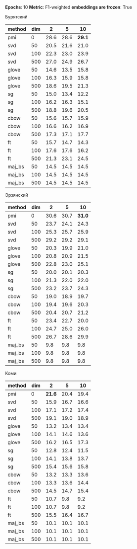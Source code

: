 **Epochs**: 10
**Metric**: F1-weighted
**embeddings are frozen**: True

Бурятский

|method|dim|  2 |  5 | 10 |
|------|---|----|----|----|
|  pmi | 0 |28.6|28.6|**29.1**|
|  svd | 50|20.5|21.6|21.0|
|  svd |100|22.3|23.0|23.9|
|  svd |500|27.0|24.9|26.7|
| glove| 50|14.6|13.5|15.8|
| glove|100|16.3|15.9|15.8|
| glove|500|18.6|19.5|21.3|
|  sg  | 50|15.0|13.4|12.2|
|  sg  |100|16.2|16.3|15.1|
|  sg  |500|18.8|19.6|20.5|
| cbow | 50|15.6|15.7|15.9|
| cbow |100|16.6|16.2|16.9|
| cbow |500|17.3|17.1|17.7|
|  ft  | 50|15.7|14.7|14.3|
|  ft  |100|17.6|17.6|16.2|
|  ft  |500|21.3|23.1|24.5|
|maj_bs| 50|14.5|14.5|14.5|
|maj_bs|100|14.5|14.5|14.5|
|maj_bs|500|14.5|14.5|14.5|

Эрзянский

|method|dim|  2 |  5 | 10 |
|------|---|----|----|----|
|  pmi | 0 |30.6|30.7|**31.0**|
|  svd | 50|23.7|24.1|24.3|
|  svd |100|25.3|25.7|25.9|
|  svd |500|29.2|29.2|29.1|
| glove| 50|20.3|19.9|21.0|
| glove|100|20.8|20.9|21.5|
| glove|500|22.8|23.0|25.1|
|  sg  | 50|20.0|20.1|20.3|
|  sg  |100|21.3|22.0|22.0|
|  sg  |500|23.2|23.7|24.3|
| cbow | 50|19.0|18.9|19.7|
| cbow |100|19.4|19.6|20.3|
| cbow |500|20.4|20.7|21.2|
|  ft  | 50|23.4|22.7|20.0|
|  ft  |100|24.7|25.0|26.0|
|  ft  |500|26.7|28.6|29.9|
|maj_bs| 50|9.8 |9.8 |9.8 |
|maj_bs|100|9.8 |9.8 |9.8 |
|maj_bs|500|9.8 |9.8 |9.8 |


Коми

|method|dim|  2 |  5 | 10 |
|------|---|----|----|----|
|  pmi | 0 |**21.6**|20.4|19.4|
|  svd | 50|15.9|16.7|16.6|
|  svd |100|17.1|17.2|17.4|
|  svd |500|19.1|19.0|18.9|
| glove| 50|13.2|13.4|13.4|
| glove|100|14.1|14.6|13.6|
| glove|500|16.2|16.5|17.3|
|  sg  | 50|12.8|12.4|11.5|
|  sg  |100|14.1|13.8|13.7|
|  sg  |500|15.4|15.6|15.8|
| cbow | 50|13.2|13.3|13.6|
| cbow |100|13.3|13.6|14.4|
| cbow |500|14.5|14.7|15.4|
|  ft  | 50|10.7|9.8 |9.2 |
|  ft  |100|10.7|9.8 |9.2 |
|  ft  |500|15.5|16.4|16.7|
|maj_bs| 50|10.1|10.1|10.1|
|maj_bs|100|10.1|10.1|10.1|
|maj_bs|500|10.1|10.1|10.1|
